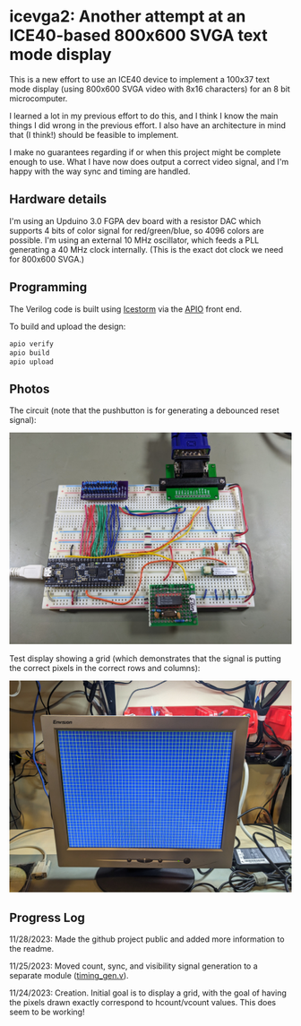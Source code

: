 # icevga2: Another attempt at an ICE40-based 800x600 SVGA text mode display

This is a new effort to use an ICE40 device to implement a 100x37 text mode
display (using 800x600 SVGA video with 8x16 characters) for an 8 bit microcomputer.

I learned a lot in my previous effort to do this, and I think I know the
main things I did wrong in the previous effort. I also have an architecture
in mind that (I think!) should be feasible to implement.

I make no guarantees regarding if or when this project might be complete
enough to use. What I have now does output a correct video signal, and I'm
happy with the way sync and timing are handled.

## Hardware details

I'm using an Upduino 3.0 FGPA dev board with a resistor DAC which supports
4 bits of color signal for red/green/blue, so 4096 colors are possible.
I'm using an external 10 MHz oscillator, which feeds a PLL generating a
40 MHz clock internally. (This is the exact dot clock we need for
800x600 SVGA.)

## Programming

The Verilog code is built using [Icestorm](https://clifford.at/icestorm)
via the [APIO](https://github.com/FPGAwars/apio) front end.

To build and upload the design:

```
apio verify
apio build
apio upload
```

## Photos

The circuit (note that the pushbutton is for generating a debounced
reset signal):

![the circuit on a breadboard](img/circuit.jpg)

Test display showing a grid (which demonstrates that the signal is putting
the correct pixels in the correct rows and columns):

![video signal output test on an LCD monitor](img/output_test.jpg)

## Progress Log

11/28/2023: Made the github project public and added more information
to the readme.

11/25/2023: Moved count, sync, and visibility signal generation to a
separate module ([timing\_gen.v](timing_gen.v)).

11/24/2023: Creation. Initial goal is to display a grid, with the goal of
having the pixels drawn exactly correspond to hcount/vcount values.
This does seem to be working!
